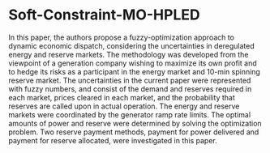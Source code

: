 # Soft-Constraint-MO-HPLED
In this paper, the authors propose a fuzzy-optimization approach to dynamic economic dispatch, considering the uncertainties in deregulated energy and reserve markets. The methodology was developed from the viewpoint of a generation company wishing to maximize its own profit and to hedge its risks as a participant in the energy market and 10-min spinning reserve market. The uncertainties in the current paper were represented with fuzzy numbers, and consist of the demand and reserves required in each market, prices cleared in each market, and the probability that reserves are called upon in actual operation. The energy and reserve markets were coordinated by the generator ramp rate limits. The optimal amounts of power and reserve were determined by solving the optimization problem. Two reserve payment methods, payment for power delivered and payment for reserve allocated, were investigated in this paper.
